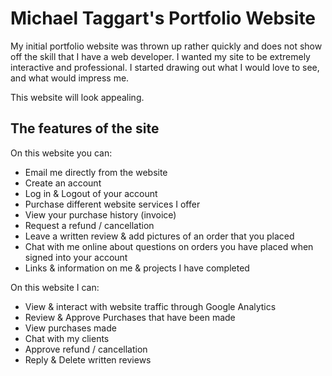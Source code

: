 # Michael Taggart's Portfolio Website

My initial portfolio website was thrown up rather quickly and does not show off the skill that I have a web developer. I wanted my site to be extremely interactive and professional. I started drawing out what I would love to see, and what would impress me.

This website will look appealing.

## The features of the site

On this website you can:
- Email me directly from the website
- Create an account
- Log in & Logout of your account
- Purchase different website services I offer
- View your purchase history (invoice)
- Request a refund / cancellation
- Leave a written review & add pictures of an order that you placed
- Chat with me online about questions on orders you have placed when signed into your account
- Links & information on me & projects I have completed

On this website I can:
- View & interact with website traffic through Google Analytics
- Review & Approve Purchases that have been made
- View purchases made
- Chat with my clients
- Approve refund / cancellation
- Reply & Delete written reviews